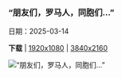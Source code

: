 ### “朋友们，罗马人，同胞们…”

日期：2025-03-14

**下载**  |  [1920x1080](https://cn.bing.com/th?id=OHR.ForumRomanum_ZH-CN5873120178_1920x1080.jpg)  |  [3840x2160](https://cn.bing.com/th?id=OHR.ForumRomanum_ZH-CN5873120178_UHD.jpg)

![“朋友们，罗马人，同胞们…”](https://cn.bing.com/th?id=OHR.ForumRomanum_ZH-CN5873120178_1920x1080.jpg "罗马广场上的罗马萨图尔诺农神庙，罗马，意大利 (© Nico De Pasquale Photography/Getty Images)")


